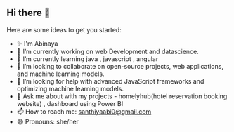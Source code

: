 ## Hi there 👋

<!--
**Abina91/Abina91** is a ✨ _special_ ✨ repository because its `README.md` (this file) appears on your GitHub profile.
-->
Here are some ideas to get you started:
- ✨ I'm Abinaya 
- 🔭 I’m currently working on web Development and datascience.
- 🌱 I’m currently learning java , javascript , angular
- 👯 I’m looking to collaborate on open-source projects, web applications, and machine learning models.
- 🤔 I’m looking for help with advanced JavaScript frameworks and optimizing machine learning models.
- 💬 Ask me about with my projects - homelyhub(hotel reservation booking website) , dashboard using Power BI
- 📫 How to reach me: santhiyaabi0@gmail.com
- 😄 Pronouns: she/her
  

